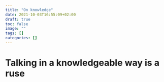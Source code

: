 ```yaml
---
title: "On knowledge"
date: 2021-10-03T16:55:09+02:00
draft: true
toc: false
image: ""
tags: []
categories: []
---
```


# Talking in a knowledgeable way is a ruse
<!--more-->
